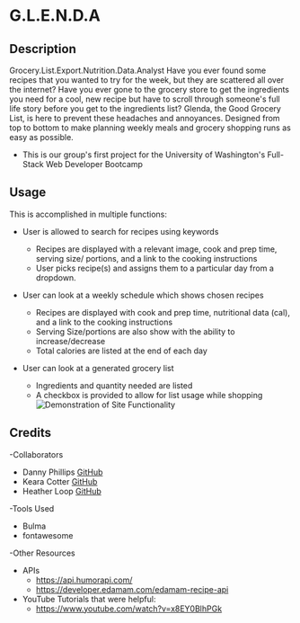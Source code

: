 # G.L.E.N.D.A

## Description

Grocery.List.Export.Nutrition.Data.Analyst
Have you ever found some recipes that you wanted to try for the week, but they are scattered all over the internet?
Have you ever gone to the grocery store to get the ingredients you need for a cool, new recipe but have to scroll through someone's full life story before you get to the ingredients list?
Glenda, the Good Grocery List, is here to prevent these headaches and annoyances.  Designed from top to bottom to make planning weekly meals and grocery shopping runs as easy as possible.

* This is our group's first project for the University of Washington's Full-Stack Web Developer Bootcamp     

## Usage
This is accomplished in multiple functions:
- User is allowed to search for recipes using keywords
  - Recipes are displayed with a relevant image, cook and prep time, serving size/        portions, and a link to the cooking instructions
  - User picks recipe(s) and assigns them to a particular day from a dropdown.
  
- User can look at a weekly schedule which shows chosen recipes
  - Recipes are displayed with cook and prep time, nutritional data (cal), and a link to the cooking instructions
  - Serving Size/portions are also show with the ability to increase/decrease
  - Total calories are listed at the end of each day
  
- User can look at a generated grocery list
  - Ingredients and quantity needed are listed
  - A checkbox is provided to allow for list usage while shopping
  ![Demonstration of Site Functionality](./Assets/Project_one_gif.gif)

## Credits
-Collaborators
- Danny Phillips [GitHub](https://github.com/DanielGPhillips)
- Keara Cotter [GitHub](https://github.com/kearac-hub)
- Heather Loop [GitHub](https://github.com/hloop132)

-Tools Used
- Bulma
- fontawesome

-Other Resources
- APIs
  - https://api.humorapi.com/
  - https://developer.edamam.com/edamam-recipe-api
- YouTube Tutorials that were helpful:
  - https://www.youtube.com/watch?v=x8EY0BlhPGk

